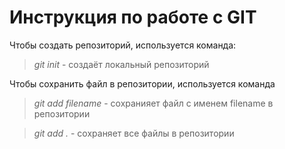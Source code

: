 # Инструкция по работе с GIT

Чтобы создать репозиторий, используется команда:  
> *git init* - создаёт локальный репозиторий

Чтобы сохранить файл в репозитории, используется команда
> *git add filename* - сохранияет файл с именем filename в репозитории 

>*git add .* - сохраняет все файлы в репозитории